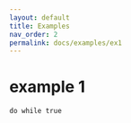 ```yaml
---
layout: default
title: Examples
nav_order: 2
permalink: docs/examples/ex1
---
```


# example 1

```
do while true
```
